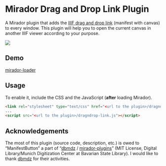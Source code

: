 # Mirador Drag and Drop Link Plugin

A Mirador plugin that adds the [IIIF drag and drop link](http://zimeon.github.io/iiif-dragndrop/) (manifest with canvas) to every window. This plugin will help you to open the current canvas in another IIIF viewer according to your purpose.

<a href="https://gist.githubusercontent.com/2SC1815J/4e4f2dd1d02b593e41e42fe4dd4c8293/raw/screenshot.png"><img src="https://gist.githubusercontent.com/2SC1815J/4e4f2dd1d02b593e41e42fe4dd4c8293/raw/screenshot_button.png"></a>

## Demo

[mirador-loader](http://cdn.rawgit.com/2sc1815j/mirador-loader/98e7f00d/?manifest=http://lab.ndl.go.jp/dhii/iiif/2537568/manifest.json&canvas=http://lab.ndl.go.jp/dhii/iiif/2537568/p16)

## Usage

To enable it, include the CSS and the JavaScript (**after** loading Mirador).

```html
<link rel="stylesheet" type="text/css" href="<url to the plugin>/dragndrop-link.css" />
...
<script src="<url to the plugin>/dragndrop-link.js"></script>
```

## Acknowledgements

The most of this plugin (source code, description, etc.) is owed to “ManifestButton” a part of “[dbmdz] / [mirador-plugins]” (MIT License, Digital Library/Munich Digitization Center at Bavarian State Library). I would like to thank [dbmdz] for their activities.

[dbmdz]:https://github.com/dbmdz
[mirador-plugins]:https://github.com/dbmdz/mirador-plugins
